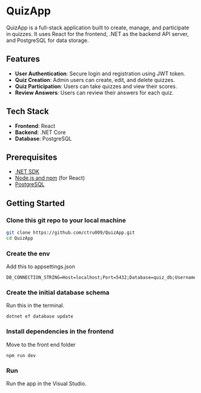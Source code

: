 # QuizApp

QuizApp is a full-stack application built to create, manage, and participate in quizzes. It uses React for the frontend, .NET as the backend API server, and PostgreSQL for data storage.

## Features

- **User Authentication**: Secure login and registration using JWT token.
- **Quiz Creation**: Admin users can create, edit, and delete quizzes.
- **Quiz Participation**: Users can take quizzes and view their scores.
- **Review Answers**: Users can review their answers for each quiz.

## Tech Stack

- **Frontend**: React
- **Backend**: .NET Core
- **Database**: PostgreSQL

## Prerequisites

- [.NET SDK](https://dotnet.microsoft.com/download)
- [Node.js and npm](https://nodejs.org/en/download/) (for React)
- [PostgreSQL](https://www.postgresql.org/download/)

## Getting Started

### Clone this git repo to your local machine
```bash
git clone https://github.com/ctru009/QuizApp.git
cd QuizApp
```

### Create the env
Add this to appsettings.json
```
DB_CONNECTION_STRING=Host=localhost;Port=5432;Database=quiz_db;Username=postgres;Password=password
```

### Create the initial database schema
Run this in the terminal.
```
dotnet ef database update
```

### Install dependencies in the frontend
Move to the front end folder
```
npm run dev
```
### Run 
Run the app in the Visual Studio.
